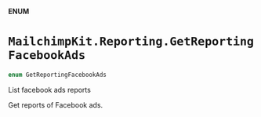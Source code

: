 **ENUM**

# `MailchimpKit.Reporting.GetReportingFacebookAds`

```swift
enum GetReportingFacebookAds
```

List facebook ads reports

Get reports of Facebook ads.
